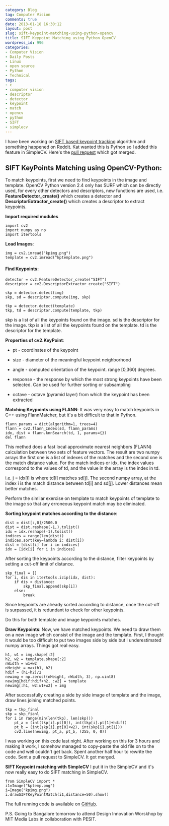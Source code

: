 ```yaml
---
category: Blog
tag: Computer Vision
comments: true
date: 2013-01-18 16:30:12
layout: post
slug: sift-keypoint-matching-using-python-opencv
title: SIFT Keypoint Matching using Python OpenCV
wordpress_id: 996
categories:
- Computer Vision
- Daily Posts
- Linux
- open source
- Python
- Technical
tags:
- c
- computer vision
- descriptor
- detector
- keypoint
- match
- opencv
- python
- SIFT
- simplecv
---
```


I have been working on [SIFT based keypoint tracking](http://jayrambhia.wordpress.com/2012/09/24/sift-based-tracker/) algorithm and something happened on Reddit. Kat wanted this is Python so I added this feature in SimpleCV. Here's the [pull request](https://github.com/ingenuitas/SimpleCV/pull/276) which got merged.



## **SIFT KeyPoints Matching using OpenCV-Python**:


To match keypoints, first we need to find keypoints in the image and template. OpenCV Python version 2.4 only has SURF which can be directly used, for every other detectors and descriptors, new functions are used, i.e. **FeatureDetector_create()** which creates a detector and **DescriptorExtractor_create()** which creates a descriptor to extract keypoints.

**Import required modules**
    
    import cv2
    import numpy as np
    import itertools




**Load Images**:
    
    img = cv2.imread("kpimg.png")
    template = cv2.imread("kptemplate.png")






#### **Find Keypoints**:


    
    detector = cv2.FeatureDetector_create("SIFT")
    descriptor = cv2.DescriptorExtractor_create("SIFT")
    
    skp = detector.detect(img)
    skp, sd = descriptor.compute(img, skp)
    
    tkp = detector.detect(template)
    tkp, td = descriptor.compute(template, tkp)




skp is a list of all the keypoints found on the image. sd is the descriptor for the image.
tkp is a list of all the keypoints found on the template. td is the descriptor for the template.

**Properties of cv2.KeyPoint**:



	
  * pt - coordinates of the keypoint

	
  * size - diameter of the meaningful keypoint neighborhood

	
  * angle - computed orientation of the keypoint. range [0,360) degrees.

	
  * response - the response by which the most strong keypoints have been selected. Can be used for further sorting or subsampling

	
  * octave - octave (pyramid layer) from which the keypoint has been extracted



**Matching Keypoints using FLANN**:
It was very easy to match keypoints in C++ using FlannMatcher, but it's a bit difficult to that in Python.
    
    flann_params = dict(algorithm=1, trees=4)
    flann = cv2.flann_Index(sd, flann_params)
    idx, dist = flann.knnSearch(td, 1, params={})
    del flann

This method does a fast local approximate nearest neighbors (FLANN) calculation between two sets of feature vectors. The result are two numpy arrays the first one is a list of indexes of the matches and the second one is the match distance value. For the match indices or idx, the index values correspond to the values of td, and the value in the array is the index in td.

i.e. j = idx[i] is where td[i] matches sd[j]. 
The second numpy array, at the index i is the match distance between td[i] and sd[j]. Lower distances mean better matches.

Perform the similar exercise on template to match keypoints of template to the image so that any erroneous keypoint match may be eliminated.

**Sorting keypoint matches according to the distance**:
    
    dist = dist[:,0]/2500.0
    dist = dist.reshape(-1,).tolist()
    idx = idx.reshape(-1).tolist()
    indices = range(len(dist))
    indices.sort(key=lambda i: dist[i])
    dist = [dist[i] for i in indices]
    idx = [idx[i] for i in indices]




After sorting the keypoints according to the distance, filter keypoints by setting a cut-off limit of distance.
    
    skp_final = []
    for i, dis in itertools.izip(idx, dist):
        if dis < distance:
            skp_final.append(skp[i])
        else:
            break



Since keypoints are already sorted according to distance, once the cut-off is surpassed, it is redundant to check for other keypoints.

Do this for both template and image keypoints matches.

**Draw Keypoints**:
Now, we have matched keypoints. We need to draw them on a new image which consist of the image and the template. First, I thought it would be too difficult to put two images side by side but I underestimated numpy arrays. Things got real easy.
    
    h1, w1 = img.shape[:2]
    h2, w2 = template.shape[:2]
    nWidth = w1+w2
    nHeight = max(h1, h2)
    hdif = (h1-h2)/2
    newimg = np.zeros((nHeight, nWidth, 3), np.uint8)
    newimg[hdif:hdif+h2, :w2] = template
    newimg[:h1, w2:w1+w2] = img




After successfully creating a side by side image of template and the image, draw lines joining matched points.
    
    tkp = tkp_final
    skp = skp_fianl
    for i in range(min(len(tkp), len(skp)))
        pt_a = (int(tkp[i].pt[0]), int(tkp[i].pt[1]+hdif))
        pt_b = (int(skp[i].pt[0]+w2), int(skp[i].pt[1]))
        cv2.line(newimg, pt_a, pt_b, (255, 0, 0))




I was working on this code last night. After working on this for 3 hours and making it work, I somehow managed to copy-paste the old file on to the code and well couldn't get back. Spent another half hour to rewrite the code. Sent a pull request to SimpleCV. It got merged.

**SIFT Keypoint matching with SimpleCV**
I put it in the SimpleCV and it's now really easy to do SIFT matching in SimpleCV.
    
    from SimpleCV import *
    i1=Image("kptemp.png")
    i=Image("kpimg.png")
    i.drawSIFTKeyPointMatch(i1,distance=50).show()




The full running code is available on [GitHub](https://github.com/jayrambhia/Vision/blob/master/OpenCV/Python/sift_matching.py).

P.S. Going to Bangalore tomorrow to attend Design Innovation Worskhop by MIT Media Labs in collaboration with PESIT.
